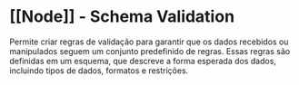 # [[Node]] - Schema Validation

Permite criar regras de validação para garantir que os dados recebidos ou manipulados seguem um conjunto predefinido de regras. Essas regras são definidas em um esquema, que descreve a forma esperada dos dados, incluindo tipos de dados, formatos e restrições.

